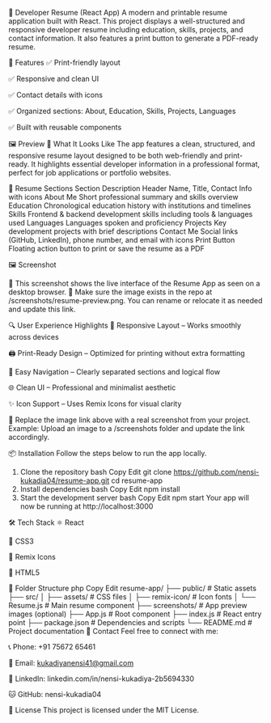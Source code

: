 🧾 Developer Resume (React App)
A modern and printable resume application built with React. This project displays a well-structured and responsive developer resume including education, skills, projects, and contact information. It also features a print button to generate a PDF-ready resume.

🚀 Features
✅ Print-friendly layout

✅ Responsive and clean UI

✅ Contact details with icons

✅ Organized sections: About, Education, Skills, Projects, Languages

✅ Built with reusable components

🖼️ Preview
👀 What It Looks Like
The app features a clean, structured, and responsive resume layout designed to be both web-friendly and print-ready. It highlights essential developer information in a professional format, perfect for job applications or portfolio websites.

🧾 Resume Sections
Section Description
Header Name, Title, Contact Info with icons
About Me Short professional summary and skills overview
Education Chronological education history with institutions and timelines
Skills Frontend & backend development skills including tools & languages used
Languages Languages spoken and proficiency
Projects Key development projects with brief descriptions
Contact Me Social links (GitHub, LinkedIn), phone number, and email with icons
Print Button Floating action button to print or save the resume as a PDF

🖼️ Screenshot

📝 This screenshot shows the live interface of the Resume App as seen on a desktop browser.
📌 Make sure the image exists in the repo at /screenshots/resume-preview.png. You can rename or relocate it as needed and update this link.

🔍 User Experience Highlights
📱 Responsive Layout – Works smoothly across devices

🖨️ Print-Ready Design – Optimized for printing without extra formatting

🧭 Easy Navigation – Clearly separated sections and logical flow

🌐 Clean UI – Professional and minimalist aesthetic

✨ Icon Support – Uses Remix Icons for visual clarity

📌 Replace the image link above with a real screenshot from your project.
Example: Upload an image to a /screenshots folder and update the link accordingly.

📦 Installation
Follow the steps below to run the app locally.

1. Clone the repository
   bash
   Copy
   Edit
   git clone https://github.com/nensi-kukadia04/resume-app.git
   cd resume-app
2. Install dependencies
   bash
   Copy
   Edit
   npm install
3. Start the development server
   bash
   Copy
   Edit
   npm start
   Your app will now be running at http://localhost:3000

🛠️ Tech Stack
⚛️ React

🎨 CSS3

🧱 Remix Icons

📄 HTML5

📁 Folder Structure
php
Copy
Edit
resume-app/
├── public/ # Static assets
├── src/
│ ├── assets/ # CSS files
│ ├── remix-icon/ # Icon fonts
│ └── Resume.js # Main resume component
├── screenshots/ # App preview images (optional)
├── App.js # Root component
├── index.js # React entry point
├── package.json # Dependencies and scripts
└── README.md # Project documentation
📇 Contact
Feel free to connect with me:

📞 Phone: +91 75672 65461

📧 Email: kukadiyanensi41@gmail.com

💼 LinkedIn: linkedin.com/in/nensi-kukadiya-2b5694330

🐱 GitHub: nensi-kukadia04

📄 License
This project is licensed under the MIT License.
